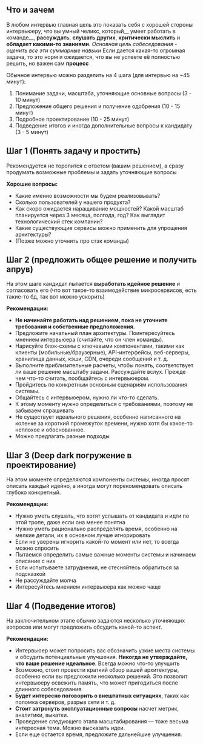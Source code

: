 ## Что и зачем
В любом интервью главная цель это показать себя с хорошей стороны интервьюеру, что вы умный челикс, который__ умеет работать в команде__, __рассуждать__, __слушать других__, __критически мыслить__ и __обладает какими-то знаниями__.
_Основная цель собеседования -  оценить все эти суммарные навыки_
Если дается какая-то огромная задача, то это норм и ожидается, что вы не успеете её полностью решить, но важен сам __процесс__

Обычное интервью можно разделить на 4 шага (для интервью на ~45 минут):
1. Понимание задачи, масштаба, уточняющие основные вопросы (3 - 10 минут)
2. Предложение общего решения и получение одобрения (10 - 15 минут)
3. Подробное проектирование (10 - 25 минут)
4. Подведение итогов и иногда дополнительные вопросы к кандидату (3 - 5 минут)


## Шаг 1 (Понять задачу и простить)
Рекомендуется не торопится с ответом (вашим решением), а сразу продумать возможные проблемы и задать уточняющие вопросы

__Хорошие вопросы:__
- Какие именно возможности мы будем реализовывать?
- Сколько пользователей у нашего продукта?
- Как скоро ожидается наращивание мощностей? Какой масштаб планируется через 3 месяца, полгода, год? Как выглядит технологический стек компании?
- Какие существующие сервисы можно применить для упрощения архитектуры?
- (Позже можно уточнить про стэк команды)

## Шаг 2 (предложить общее решение и получить апрув)
На этом шаге кандидат пытается __выработать идейное решение__ и согласовать его (что вот такое-то взаимодействие микросервисов, есть такие-то бд, так вот можно ускорить)

__Рекомендации:__
- **Не начинайте работать над решением, пока не уточните требования и собственные предположения.**
- Предложите начальный план архитектуры. Поинтересуйтесь мнением интервьюера (считайте, что он член команды). 
- Нарисуйте блок-схемы с ключевыми компонентами, такими как клиенты (мобильные/браузерные), API-интерфейсы, веб-серверы, хранилища данных, кэши, CDN, очереди сообщений и т. д.
- Выполните приблизительные расчеты, чтобы понять, соответствует ли ваше решение масштабу задачи. Рассуждайте вслух. Прежде чем что-то считать, пообщайтесь с интервьюером.
- Пройдитесь по конкретным основным сценариям использования системы.
- Общайтесь с интервьюером, нужно ли что-то сделать.
- К этому моменту нужно определиться с требованиями, поэтому не забываем спрашивать
- Не существует идеального решения, особенно написанного на коленке за короткий промежуток времени, нужно хотя бы какое-то неплохое и обоснованное.
- Можно предлагать разные подходы


## Шаг 3 (Deep dark погружение в проектирование)
На этом моменте определяются компоненты системы, иногда просят описать каждый идейно, а иногда могут порекомендовать описать глубоко конкретный.

__Рекомендации:__
- Нужно уметь слушать, что хотят услышать от кандидата и идти по этой тропе, даже если она менее понятна
- Нужно уметь рационально распределять время, особенно на мелкие детали, их в основном лучше игнорировать
- Если не уверены игнорить какой-то момент или нет, то всегда можно спросить
- Пытаемся определить самые важные моменты системы и начинаем описание с них
- Если испытываете затруднения, не стесняйтесь обратиться за подсказкой
- Не рассуждайте молча
- Интересуйтесь мнением интервьюера как можно чаще

## Шаг 4 (Подведение итогов)
На заключительном этапе обычно задаются несколько уточняющих вопросов или могут предложить обсудить какой-то аспект.

__Рекомендации:__
- Интервьюер может попросить вас обозначить узкие места системы и обсудить потенциальные улучшения. __Никогда не утверждайте, что ваше решение идеальное__. Всегда можно что-то улучшить
- Возможно, стоит провести краткий обзор вашей архитектуры, особенно если вы предложили несколько решений. Это позволит интервьюеру освежить память, что может пригодиться после длинного собеседования.
- __Будет интересно поговорить о внештатных ситуациях__, таких как поломка серверов, разрыв сети и т. д. 
- __Стоит затронуть эксплуатационные вопросы__ насчет метрик, аналитики, выкатки.
- Проведение следующего этапа масштабирования — тоже весьма интересная тема. Можно высказать идеи.
- Если еще остается время, предложите дальнейшие улучшения.